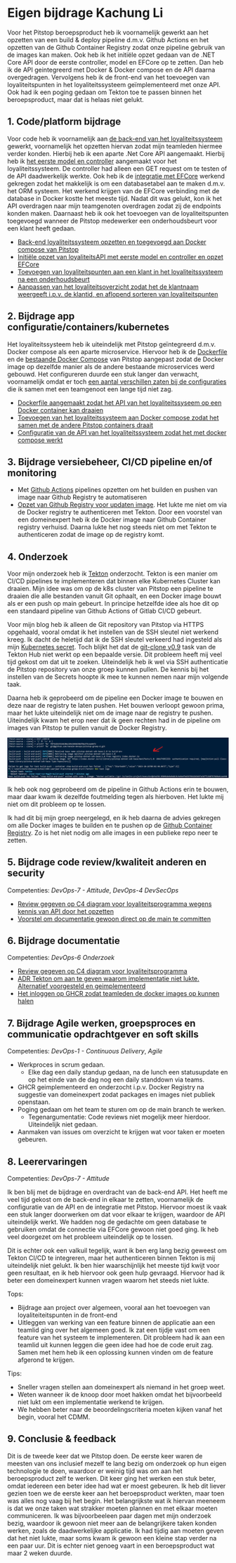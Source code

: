 # Eigen bijdrage Kachung Li

Voor het Pitstop beroepsproduct heb ik voornamelijk gewerkt aan het opzetten van een build & deploy pipeline d.m.v. Github Actions en het opzetten van de Github Container Registry zodat onze pipeline gebruik van de images kan maken. Ook heb ik het initiële opzet gedaan van de .NET Core API door de eerste controller, model en EFCore op te zetten. Dan heb ik de API geintegreerd met Docker & Docker compose en de API daarna overgedragen. Vervolgens heb ik de front-end van het toevoegen van loyaliteitspunten in het loyaliteitssysteem geïmplementeerd met onze API. Ook had ik een poging gedaan om Tekton toe te passen binnen het beroepsproduct, maar dat is helaas niet gelukt.

## 1. Code/platform bijdrage

Voor code heb ik voornamelijk aan [de back-end van het loyaliteitssysteem](https://github.com/hanaim-devops/pitstop-groep-d/issues/6) gewerkt, voornamelijk het opzetten hiervan zodat mijn teamleden hiermee verder konden. Hierbij heb ik een aparte .Net Core API aangemaakt. Hierbij heb ik [het eerste model en controller](https://github.com/hanaim-devops/pitstop-groep-d/commit/7f89efec6c880baf0b422d4da6d7d486fc5d986f) aangemaakt voor het loyaliteitssysteem. De controller had alleen een GET request om te testen of de API daadwerkelijk werkte. Ook heb ik de [integratie met EFCore](https://github.com/hanaim-devops/pitstop-groep-d/commit/582a026231a8409d1e5eefd606f223c8bc6143b9) werkend gekregen zodat het makkelijk is om een databasetabel aan te maken d.m.v. het ORM systeem. Het werkend krijgen van de EFCore verbinding met de database in Docker kostte het meeste tijd. Nadat dit was gelukt, kon ik het API overdragen naar mijn teamgenoten overdragen zodat zij de endpoints konden maken. Daarnaast heb ik ook het toevoegen van de loyaliteitspunten toegevoegd wanneer de Pitstop medewerker een onderhoudsbeurt voor een klant heeft gedaan.

- [Back-end loyaliteitssysteem opzetten en toegevoegd aan Docker compose van Pitstop](https://github.com/hanaim-devops/pitstop-groep-d/issues/6)
- [Initiële opzet van loyaliteitsAPI met eerste model en controller en opzet EFCore](https://github.com/hanaim-devops/pitstop-groep-d/commit/7f89efec6c880baf0b422d4da6d7d486fc5d986f)
- [Toevoegen van loyaliteitspunten aan een klant in het loyaliteitssysteem na een onderhoudsbeurt](https://github.com/hanaim-devops/pitstop-groep-d/commit/09784094d0778c4dd9efcf037f0eb3800ff60a95)
- [Aanpassen van het loyaliteitsoverzicht zodat het de klantnaam weergeeft i.p.v. de klantid, en aflopend sorteren van loyaliteitspunten](https://github.com/hanaim-devops/pitstop-groep-d/commit/9dcc8d7697fc043394eaec197dedb973f317e431)

## 2. Bijdrage app configuratie/containers/kubernetes

Het loyaliteitssysteem heb ik uiteindelijk met Pitstop geïntegreerd d.m.v. Docker compose als een aparte microservice. Hiervoor heb ik de [Dockerfile](https://github.com/hanaim-devops/pitstop-groep-d/blob/main/src/LoyaltySystemAPI/Dockerfile) en de [bestaande Docker Compose](https://github.com/hanaim-devops/pitstop-groep-d/commit/56685a7be8d0c2f21a9060435c8774e5a55801ed) van Pitstop aangepast zodat de Docker image op dezelfde manier als de andere bestaande microservices werd gebouwd. Het configureren duurde een stuk langer dan verwacht, voornamelijk omdat er toch [een aantal verschillen zaten bij de configuraties](https://github.com/hanaim-devops/pitstop-groep-d/commit/582a026231a8409d1e5eefd606f223c8bc6143b9) die ik samen met een teamgenoot een lange tijd niet zag.

- [Dockerfile aangemaakt zodat het API van het loyaliteitssyseem op een Docker container kan draaien](https://github.com/hanaim-devops/pitstop-groep-d/blob/main/src/LoyaltySystemAPI/Dockerfile)
- [Toevoegen van het loyaliteitssysteem aan Docker compose zodat het samen met de andere Pitstop containers draait](https://github.com/hanaim-devops/pitstop-groep-d/commit/56685a7be8d0c2f21a9060435c8774e5a55801ed)
- [Configuratie van de API van het loyaliteitssysteem zodat het met docker compose werkt](https://github.com/hanaim-devops/pitstop-groep-d/commit/582a026231a8409d1e5eefd606f223c8bc6143b9)

## 3. Bijdrage versiebeheer, CI/CD pipeline en/of monitoring

- Met [Github Actions](https://github.com/hanaim-devops/pitstop-groep-d/commits/main/.github/workflows/docker-image.yml) pipelines opzetten om het builden en pushen van image naar Github Registry te automatiseren
- [Opzet van Github Registry voor updaten image](https://github.com/orgs/hanaim-devops/packages/container/package/loyaltysystemapi). Het lukte me niet om via de Docker registry te authenticeren met Tekton. Door een voorstel van een domeinexpert heb ik de Docker image naar Github Container registry verhuisd. Daarna lukte het nog steeds niet om met Tekton te authenticeren zodat de image op de registry komt.

## 4. Onderzoek

Voor mijn onderzoek heb ik [Tekton](https://github.com/hanaim-devops/blog-kachung-tekton) onderzocht. Tekton is een manier om CI/CD pipelines te implementeren dat binnen elke Kubernetes Cluster kan draaien. Mijn idee was om op de k8s cluster van Pitstop een pipeline te draaien die alle bestanden vanuit Git ophaalt, en een Docker image bouwt als er een push op main gebeurt. In principe hetzelfde idee als hoe dit op een standaard pipeline van Github Actions of Gitlab CI/CD gebeurt.

Voor mijn blog heb ik alleen de Git repository van Pitstop via HTTPS opgehaald, vooral omdat ik het instellen van de SSH sleutel niet werkend kreeg. Ik dacht de heletijd dat ik de SSH sleutel verkeerd had ingesteld als mijn [Kubernetes secret](https://github.com/hanaim-devops/pitstop-groep-d/blob/main/src/Tekton/secret.yaml.example). Toch blijkt het dat de [git-clone v0.9](https://github.com/tektoncd/pipeline/issues/5611#issuecomment-1272380288) task van de Tekton Hub niet werkt op een bepaalde versie. Dit probleem heeft mij veel tijd gekost om dat uit te zoeken. Uiteindelijk heb ik wel via SSH authenticatie de Pitstop repository van onze groep kunnen pullen. De kennis bij het instellen van de Secrets hoopte ik mee te kunnen nemen naar mijn volgende taak.

Daarna heb ik geprobeerd om de pipeline een Docker image te bouwen en deze naar de registry te laten pushen. Het bouwen verloopt gewoon prima, maar het lukte uiteindelijk niet om de image naar de registry te pushen. Uiteindelijk kwam het erop neer dat ik geen rechten had in de pipeline om images van Pitstop te pullen vanuit de Docker Registry.

![Foutmelding Docker Registry](./img/tekton-kaniko-foutmelding.png)

Ik heb ook nog geprobeerd om de pipeline in Github Actions erin te bouwen, maar daar kwam ik dezelfde foutmelding tegen als hierboven. Het lukte mij niet om dit probleem op te lossen.

Ik had dit bij mijn groep neergelegd, en ik heb daarna de advies gekregen om alle Docker images te builden en te pushen op de [Github Container Registry](https://docs.github.com/en/packages/working-with-a-github-packages-registry/working-with-the-container-registry). Zo is het niet nodig om alle images in een publieke repo neer te zetten.

## 5. Bijdrage code review/kwaliteit anderen en security

Competenties: *DevOps-7 - Attitude*, *DevOps-4 DevSecOps*

- [Review gegeven op C4 diagram voor loyaliteitsprogramma wegens kennis van API door het opzetten](https://github.com/hanaim-devops/pitstop-groep-d/pull/34)
- [Voorstel om documentatie gewoon direct op de main te committen](https://github.com/hanaim-devops/pitstop-groep-d/pull/54)

## 6. Bijdrage documentatie

Competenties: *DevOps-6 Onderzoek*

- [Review gegeven op C4 diagram voor loyaliteitsprogramma](https://github.com/hanaim-devops/pitstop-groep-d/pull/34)
- [ADR Tekton om aan te geven waarom implementatie niet lukte. Alternatief voorgesteld en geimplementeerd](https://github.com/hanaim-devops/pitstop-groep-d/blob/main/adr/kubernetes-pipelines-tekton.md)
- [Het inloggen op GHCR zodat teamleden de docker images op kunnen halen](https://github.com/hanaim-devops/pitstop-groep-d/commit/a73f1b2c37bc960950a7879329031fdb5b49c91f)

## 7. Bijdrage Agile werken, groepsproces en communicatie opdrachtgever en soft skills

Competenties: *DevOps-1 - Continuous Delivery*, *Agile*

- Werkproces in scrum gedaan.
  - Elke dag een daily standup gedaan, na de lunch een statusupdate en op het einde van de dag nog een daily standdown via teams.
- GHCR geimplementeerd en onderzocht i.p.v. Docker Registry na suggestie van domeinexpert zodat packages en images niet publiek openstaan.
- Poging gedaan om het team te sturen om op de main branch te werken.
  - Tegenargumentatie: Code reviews niet mogelijk meer hierdoor. Uiteindelijk niet gedaan.
- Aanmaken van issues om overzicht te krijgen wat voor taken er moeten gebeuren.
  
## 8. Leerervaringen

Competenties: *DevOps-7 - Attitude*

Ik ben blij met de bijdrage en overdracht van de back-end API. Het heeft me veel tijd gekost om de back-end in elkaar te zetten, voornamelijk de configuratie van de API en de integratie met Pitstop. Hiervoor moest ik vaak een stuk langer doorwerken om dat voor elkaar te krijgen, waardoor de API uiteindelijk werkt. We hadden nog de gedachte om geen database te gebruiken omdat de connectie via EFCore gewoon niet goed ging. Ik heb veel doorgezet om het probleem uiteindelijk op te lossen.

Dit is echter ook een valkuil tegelijk, want ik ben erg lang bezig geweest om Tekton CI/CD te integreren, maar het authenticeren binnen Tekton is mij uiteindelijk niet gelukt. Ik ben hier waarschijnlijk het meeste tijd kwijt voor geen resultaat, en ik heb hiervoor ook geen hulp gevraagd. Hiervoor had ik beter een domeinexpert kunnen vragen waarom het steeds niet lukte.

Tops:
  - Bijdrage aan project over algemeen, vooral aan het toevoegen van loyaliteiteitspunten in de front-end
  - Uitleggen van werking van een feature binnen de applicatie aan een teamlid ging over het algemeen goed. Ik zat een tijdje vast om een feature van het systeem te implementeren. Dit probleem had ik aan een teamlid uit kunnen leggen die geen idee had hoe de code eruit zag. Samen met hem heb ik een oplossing kunnen vinden om de feature afgerond te krijgen.

Tips:
  - Sneller vragen stellen aan domeinexpert als niemand in het groep weet.
  - Weten wanneer ik de knoop door moet hakken omdat het bijvoorbeeld niet lukt om een implementatie werkend te krijgen.
  - We hebben beter naar de beoordelingscriteria moeten kijken vanaf het begin, vooral het CDMM.

## 9. Conclusie & feedback

Dit is de tweede keer dat we Pitstop doen. De eerste keer waren de meesten van ons inclusief mezelf te lang bezig om onderzoek op hun eigen technologie te doen, waardoor er weinig tijd was om aan het beroepsproduct zelf te werken. Dit keer ging het werken een stuk beter, omdat iedereen een beter idee had wat er moest gebeuren. Ik heb dit liever gezien toen we de eerste keer aan het beroepsproduct werkten, maar toen was alles nog vaag bij het begin. Het belangrijkste wat ik hiervan meeneem is dat we onze taken wat strakker moeten plannen en met elkaar moeten communiceren. Ik was bijvoorbeeleen paar dagen met mijn onderzoek bezig, waardoor ik gewoon niet meer aan de belangrijkere taken konden werken, zoals de daadwerkelijke applicatie. Ik had tijdig aan moeten geven dat het niet lukte, maar soms kwam ik gewoon een kleine stap verder na een paar uur. Dit is echter niet genoeg vaart in een beroepsproduct wat maar 2 weken duurde.
